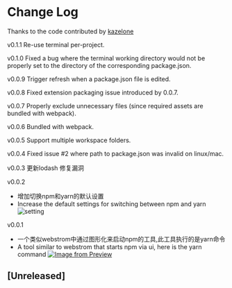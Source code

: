 # Change Log

Thanks to the code contributed by [kazelone](https://github.com/kazelone/yarn-ui)

v0.1.1
Re-use terminal per-project.

v0.1.0
Fixed a bug where the terminal working directory would not be properly set to the directory of the corresponding package.json.

v0.0.9
Trigger refresh when a package.json file is edited.

v0.0.8
Fixed extension packaging issue introduced by 0.0.7.

v0.0.7
Properly exclude unnecessary files (since required assets are bundled with webpack).

v0.0.6
Bundled with webpack.

v0.0.5
Support multiple workspace folders.

v0.0.4
Fixed issue #2 where path to package.json was invalid on linux/mac.

v0.0.3
更新lodash 修复漏洞

v0.0.2
- 增加切换npm和yarn的默认设置
- Increase the default settings for switching between npm and yarn
![setting](https://i.loli.net/2019/07/08/5d22a41ae7d6286449.png)

v0.0.1
- 一个类似webstrom中通过图形化来启动npm的工具,此工具执行的是yarn命令
-  A tool similar to webstrom that starts npm via ui, here is the yarn command
[![Image from Preview](https://i.loli.net/2019/07/07/5d20d69d4e47a69395.png)](https://i.loli.net/2019/07/07/5d20d69d4e47a69395.png)
## [Unreleased]
